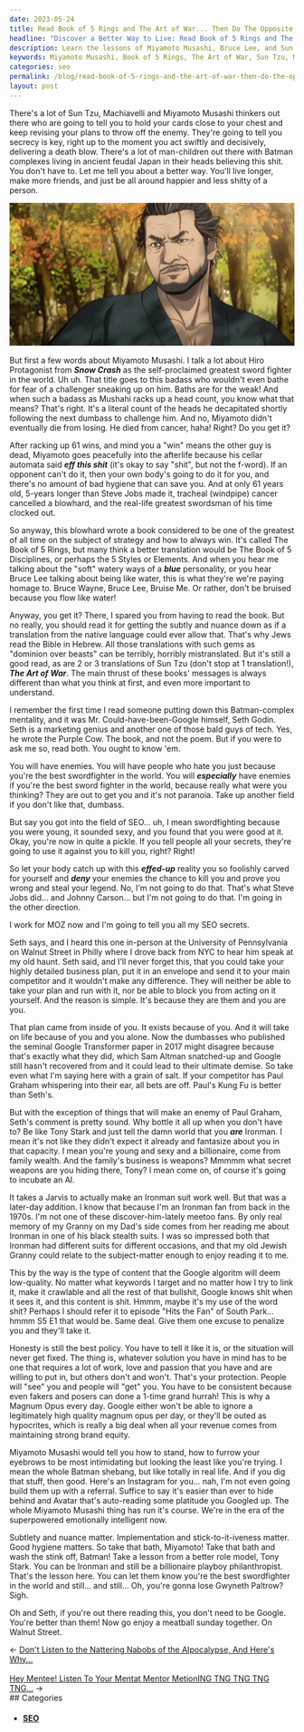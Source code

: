 ```yaml
---
date: 2023-05-24
title: Read Book of 5 Rings and The Art of War... Then Do The Opposite
headline: "Discover a Better Way to Live: Read Book of 5 Rings and The Art of War... Then Do The Opposite!"
description: Learn the lessons of Miyamoto Musashi, Bruce Lee, and Sun Tzu, but don't follow their advice blindly. Instead, take a lesson from Tony Stark and be open and honest about your skills and abilities. Find a balance between secrecy and openness, and don't be afraid to take risks.
keywords: Miyamoto Musashi, Book of 5 Rings, The Art of War, Sun Tzu, Machiavelli, Batman, Bruce Wayne, Bruce Lee, Snow Crash, Hiro Protagonist, Steve Jobs, Johnny Carson, SEO, Seth Godin, Purple Cow, Hebrew Bible, Dominion, Beasts, Google Transformer, Sam Altman, Paul Graham, Kung Fu, Tony Stark, Ironman, South Park, Hits the Fan, S5 E1, Magnum Opus, Brand Equity
categories: seo
permalink: /blog/read-book-of-5-rings-and-the-art-of-war-then-do-the-opposite/
layout: post
---
```



There's a lot of Sun Tzu, Machiavelli and Miyamoto Musashi thinkers out there
who are going to tell you to hold your cards close to your chest and keep
revising your plans to throw off the enemy. They're going to tell you secrecy
is key, right up to the moment you act swiftly and decisively, delivering a
death blow. There's a lot of man-children out there with Batman complexes
living in ancient feudal Japan in their heads believing this shit. You don't
have to. Let me tell you about a better way. You'll live longer, make more
friends, and just be all around happier and less shitty of a person.

![Miyamoto Musashi Book Of 5 Rings](/assets/images/Miyamoto-Musashi-Book-of-5-Rings.webp)

But first a few words about Miyamoto Musashi. I talk a lot about Hiro
Protagonist from ***Snow Crash*** as the self-proclaimed greatest sword fighter
in the world. Uh uh. That title goes to this badass who wouldn't even bathe for
fear of a challenger sneaking up on him. Baths are for the weak! And when such
a badass as Mushahi racks up a head count, you know what that means? That's
right. It's a literal count of the heads he decapitated shortly following the
next dumbass to challenge him. And no, Miyamoto didn't eventually die from
losing. He died from cancer, haha! Right? Do you get it? 

After racking up 61 wins, and mind you a "win" means the other guy is dead,
Miyamoto goes peacefully into the afterlife because his cellar automata said
***eff this shit*** (it's okay to say "shit", but not the f-word). If an
opponent can't do it, then your own body's going to do it for you, and there's
no amount of bad hygiene that can save you. And at only 61 years old, 5-years
longer than Steve Jobs made it, tracheal (windpipe) cancer cancelled a
blowhard, and the real-life greatest swordsman of his time clocked out.

So anyway, this blowhard wrote a book considered to be one of the greatest of
all time on the subject of strategy and how to always win. It's called The Book
of 5 Rings, but many think a better translation would be The Book of 5
Disciplines, or perhaps the 5 Styles or Elements. And when you hear me talking
about the "soft" watery ways of a ***blue*** personality, or you hear Bruce Lee
talking about being like water, this is what they're we're paying homage to.
Bruce Wayne, Bruce Lee, Bruise Me. Or rather, don't be bruised because you flow
like water!

Anyway, you get it? There, I spared you from having to read the book. But no
really, you should read it for getting the subtly and nuance down as if a
translation from the native language could ever allow that. That's why Jews
read the Bible in Hebrew. All those translations with such gems as "dominion
over beasts" can be terribly, horribly mistranslated. But it's still a good
read, as are 2 or 3 translations of Sun Tzu (don't stop at 1 translation!),
***The Art of War***. The main thrust of these books' messages is always
different than what you think at first, and even more important to understand.

I remember the first time I read someone putting down this Batman-complex
mentality, and it was Mr. Could-have-been-Google himself, Seth Godin. Seth is a
marketing genius and another one of those bald guys of tech. Yes, he wrote the
Purple Cow. The book, and not the poem. But if you were to ask me so, read
both. You ought to know 'em. 

You will have enemies. You will have people who hate you just because you're
the best swordfighter in the world. You will ***especially*** have enemies if
you're the best sword fighter in the world, because really what were you
thinking? They are out to get you and it's not paranoia. Take up another field
if you don't like that, dumbass.

But say you got into the field of SEO... uh, I mean swordfighting because you
were young, it sounded sexy, and you found that you were good at it. Okay,
you're now in quite a pickle. If you tell people all your secrets, they're
going to use it against you to kill you, right? Right!

So let your body catch up with this ***effed-up*** reality you so foolishly
carved for yourself and ***deny*** your enemies the chance to kill you and
prove you wrong and steal your legend. No, I'm not going to do that. That's
what Steve Jobs did... and Johnny Carson... but I'm not going to do that. I'm
going in the other direction.

I work for MOZ now and I'm going to tell you all my SEO secrets.

Seth says, and I heard this one in-person at the University of Pennsylvania on
Walnut Street in Philly where I drove back from NYC to hear him speak at my old
haunt. Seth said, and I'll never forget this, that you could take your highly
detailed business plan, put it in an envelope and send it to your main
competitor and it wouldn't make any difference. They will neither be able to
take your plan and run with it, nor be able to block you from acting on it
yourself. And the reason is simple. It's because they are them and you are you.

That plan came from inside of you. It exists because of you. And it will take
on life because of you and you alone. Now the dumbasses who published the
seminal Google Transformer paper in 2017 might disagree because that's exactly
what they did, which Sam Altman snatched-up and Google still hasn't recovered
from and it could lead to their ultimate demise. So take even what I'm saying
here with a grain of salt. If your competitor has Paul Graham whispering into
their ear, all bets are off. Paul's Kung Fu is better than Seth's.

But with the exception of things that will make an enemy of Paul Graham, Seth's
comment is pretty sound. Why bottle it all up when you don't have to? Be like
Tony Stark and just tell the damn world that you ***are*** Ironman. I mean it's
not like they didn't expect it already and fantasize about you in that
capacity. I mean you're young and sexy and a billionaire, come from family
wealth. And the family's business is weapons? Mmmmm what secret weapons are you
hiding there, Tony? I mean come on, of course it's going to incubate an AI.

It takes a Jarvis to actually make an Ironman suit work well. But that was a
later-day addition. I know that because I'm an Ironman fan from back in the
1970s. I'm not one of these discover-him-lately meetoo fans. By only real
memory of my Granny on my Dad's side comes from her reading me about Ironman in
one of his black stealth suits. I was so impressed both that Ironman had
different suits for different occasions, and that my old Jewish Granny could
relate to the subject-matter enough to enjoy reading it to me.

This by the way is the type of content that the Google algoritm will deem
low-quality. No matter what keywords I target and no matter how I try to link
it, make it crawlable and all the rest of that bullshit, Google knows shit when
it sees it, and this content is shit. Hmmm, maybe it's my use of the word shit?
Perhaps I should refer it to episode "Hits the Fan" of South Park... hmmm S5 E1
that would be. Same deal. Give them one excuse to penalize you and they'll take
it.

Honesty is still the best policy. You have to tell it like it is, or the
situation will never get fixed. The thing is, whatever solution you have in
mind has to be one that requires a lot of work, love and passion that you have
and are willing to put in, but others don't and won't. That's your protection.
People will "see" you and people will "get" you. You have to be consistent
because even fakers and posers can done a 1-time grand hurrah! This is why a
Magnum Opus every day. Google either won't be able to ignore a legitimately
high quality magnum opus per day, or they'll be outed as hypocrites, which is
really a big deal when all your revenue comes from maintaining strong brand
equity.

Miyamoto Musashi would tell you how to stand, how to furrow your eyebrows to be
most intimidating but looking the least like you're trying. I mean the whole
Batman shebang, but like totally in real life. And if you dig that stuff, then
good. Here's an Instagram for you... nah, I'm not even going build them up with
a referral. Suffice to say it's easier than ever to hide behind and Avatar
that's auto-reading some platitude you Googled up. The whole Miyamoto Musashi
thing has run it's course. We're in the era of the superpowered emotionally
intelligent now.

Subtlety and nuance matter. Implementation and stick-to-it-iveness matter. Good
hygiene matters. So take that bath, Miyamoto! Take that bath and wash the stink
off, Batman! Take a lesson from a better role model, Tony Stark. You can be
Ironman and still be a billionaire playboy philanthropist. That's the lesson
here. You can let them know you're the best swordfighter in the world and
still... and still... Oh, you're gonna lose Gwyneth Paltrow? Sigh.

Oh and Seth, if you're out there reading this, you don't need to be Google.
You're better than them! Now go enjoy a meatball sunday together. On Walnut
Street.








<div class="arrow-links"><div class="post-nav-prev"><span class="arrow">&larr;&nbsp;</span><a href="/blog/don-t-listen-to-the-nattering-nabobs-of-the-aipocalypse-and-here-s-why/">Don't Listen to the Nattering Nabobs of the AIpocalypse, And Here's Why...</a></div> &nbsp; <div class="post-nav-next"><a href="/blog/hey-mentee-listen-to-your-mentat-mentor-metioning-tng-tng-tng-tng/">Hey Mentee! Listen To Your Mentat Mentor MetionING TNG TNG TNG TNG...</a><span class="arrow">&nbsp;&rarr;</span></div></div>
## Categories

<ul>
<li><h4><a href='/seo/'>SEO</a></h4></li></ul>
